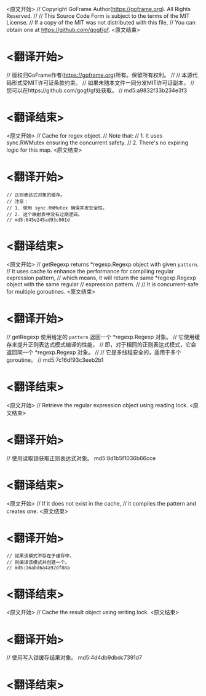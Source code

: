 
<原文开始>
// Copyright GoFrame Author(https://goframe.org). All Rights Reserved.
//
// This Source Code Form is subject to the terms of the MIT License.
// If a copy of the MIT was not distributed with this file,
// You can obtain one at https://github.com/gogf/gf.
<原文结束>

# <翻译开始>
// 版权归GoFrame作者(https://goframe.org)所有。保留所有权利。
//
// 本源代码形式受MIT许可证条款约束。
// 如果未随本文件一同分发MIT许可证副本，
// 您可以在https://github.com/gogf/gf处获取。
// md5:a9832f33b234e3f3
# <翻译结束>


<原文开始>
	// Cache for regex object.
	// Note that:
	// 1. It uses sync.RWMutex ensuring the concurrent safety.
	// 2. There's no expiring logic for this map.
<原文结束>

# <翻译开始>
	// 正则表达式对象的缓存。
	// 注意：
	// 1. 使用 sync.RWMutex 确保并发安全性。
	// 2. 这个映射表中没有过期逻辑。
	// md5:645e245ad93c001d
# <翻译结束>


<原文开始>
// getRegexp returns *regexp.Regexp object with given `pattern`.
// It uses cache to enhance the performance for compiling regular expression pattern,
// which means, it will return the same *regexp.Regexp object with the same regular
// expression pattern.
//
// It is concurrent-safe for multiple goroutines.
<原文结束>

# <翻译开始>
// getRegexp 使用给定的 `pattern` 返回一个 *regexp.Regexp 对象。
// 它使用缓存来提升正则表达式模式编译的性能，
// 即，对于相同的正则表达式模式，它会返回同一个 *regexp.Regexp 对象。
// 
// 它是多线程安全的，适用于多个goroutine。
// md5:7c16df93c3eeb2b1
# <翻译结束>


<原文开始>
// Retrieve the regular expression object using reading lock.
<原文结束>

# <翻译开始>
// 使用读取锁获取正则表达式对象。 md5:8d1b5f1036b66cce
# <翻译结束>


<原文开始>
	// If it does not exist in the cache,
	// it compiles the pattern and creates one.
<原文结束>

# <翻译开始>
	// 如果该模式不存在于缓存中，
	// 则编译该模式并创建一个。
	// md5:16abd6a4a92df88a
# <翻译结束>


<原文开始>
// Cache the result object using writing lock.
<原文结束>

# <翻译开始>
// 使用写入锁缓存结果对象。 md5:4d4db9dbdc7391d7
# <翻译结束>

